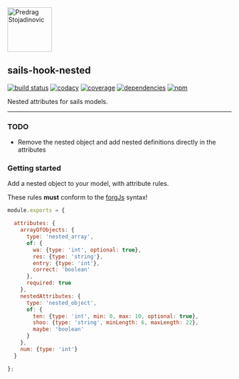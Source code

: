 <a href="http://stojadinovic.net">
  <img alt="Predrag Stojadinovic" src="https://en.stojadinovic.net/assets/images/logo-128x128-88.jpg" width="100">
</a>

## sails-hook-nested
[![build status](https://img.shields.io/travis/cope/sails-hook-nested.svg?branch=master)](https://travis-ci.org/cope/sails-hook-nested)
[![codacy](https://img.shields.io/codacy/grade/60322e02d8df469893dbb8c0a89e5cc8.svg)](https://www.codacy.com/project/cope/sails-hook-nested/dashboard)
[![coverage](https://img.shields.io/coveralls/github/cope/sails-hook-nested/master.svg)](https://coveralls.io/github/cope/sails-hook-nested?branch=master)
[![dependencies](https://david-dm.org/cope/sails-hook-nested.svg)](https://www.npmjs.com/package/sails-hook-nested)
[![npm](https://img.shields.io/npm/dt/sails-hook-nested.svg)](https://www.npmjs.com/package/sails-hook-nested)

Nested attributes for sails models.

---

### TODO
* Remove the nested object and add nested definitions directly in the attributes

### Getting started

Add a nested object to your model, with attribute rules. 

These rules **must** conform to the [forgJs](https://github.com/oussamahamdaoui/forgJs) syntax!

```js
module.exports = {

  attributes: {
    arrayOfObjects: {
	  type: 'nested_array',
	  of: {
		wa: {type: 'int', optional: true},
		res: {type: 'string'},
		entry: {type: 'int'},
		correct: 'boolean'
	  },
	  required: true
	},
    nestedAttributes: {
      type: 'nested_object',
      of: {
        ten: {type: 'int', min: 0, max: 10, optional: true},
        shoo: {type: 'string', minLength: 6, maxLength: 22},
        maybe: 'boolean'
      }
    },
    num: {type: 'int'}
  }

};